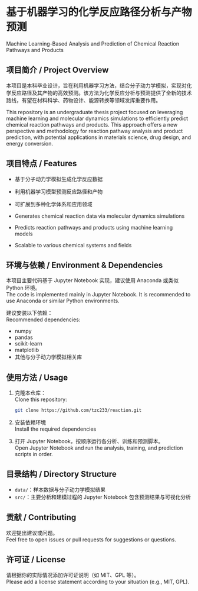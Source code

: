# 基于机器学习的化学反应路径分析与产物预测  
Machine Learning-Based Analysis and Prediction of Chemical Reaction Pathways and Products

## 项目简介 / Project Overview
本项目是本科毕业设计，旨在利用机器学习方法，结合分子动力学模拟，实现对化学反应路径及其产物的高效预测。该方法为化学反应分析与预测提供了全新的技术路线，有望在材料科学、药物设计、能源转换等领域发挥重要作用。

This repository is an undergraduate thesis project focused on leveraging machine learning and molecular dynamics simulations to efficiently predict chemical reaction pathways and products. This approach offers a new perspective and methodology for reaction pathway analysis and product prediction, with potential applications in materials science, drug design, and energy conversion.

## 项目特点 / Features
- 基于分子动力学模拟生成化学反应数据
- 利用机器学习模型预测反应路径和产物
- 可扩展到多种化学体系和应用领域

- Generates chemical reaction data via molecular dynamics simulations
- Predicts reaction pathways and products using machine learning models
- Scalable to various chemical systems and fields

## 环境与依赖 / Environment & Dependencies
本项目主要代码基于 Jupyter Notebook 实现，建议使用 Anaconda 或类似 Python 环境。  
The code is implemented mainly in Jupyter Notebook. It is recommended to use Anaconda or similar Python environments.

建议安装以下依赖：  
Recommended dependencies:
- numpy
- pandas
- scikit-learn
- matplotlib
- 其他与分子动力学模拟相关库

## 使用方法 / Usage
1. 克隆本仓库：  
   Clone this repository:
   ```bash
   git clone https://github.com/tzc233/reaction.git
   ```
2. 安装依赖环境  
   Install the required dependencies

3. 打开 Jupyter Notebook，按顺序运行各分析、训练和预测脚本。  
   Open Jupyter Notebook and run the analysis, training, and prediction scripts in order.

## 目录结构 / Directory Structure
- `data/`：样本数据与分子动力学模拟结果  
- `src/`：主要分析和建模过程的 Jupyter Notebook 包含预测结果与可视化分析

## 贡献 / Contributing
欢迎提出建议或问题。  
Feel free to open issues or pull requests for suggestions or questions.

## 许可证 / License
请根据你的实际情况添加许可证说明（如 MIT、GPL 等）。  
Please add a license statement according to your situation (e.g., MIT, GPL).
